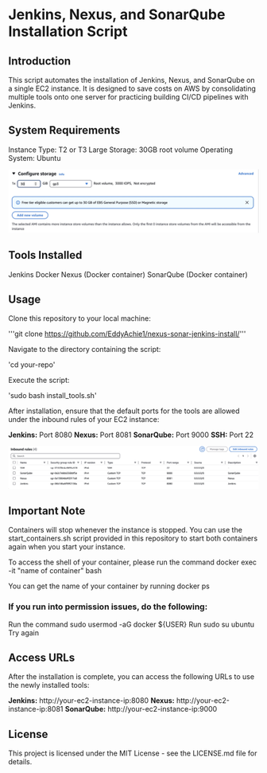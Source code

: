 # Jenkins, Nexus, and SonarQube Installation Script

## Introduction
This script automates the installation of Jenkins, Nexus, and SonarQube on a single EC2 instance. It is designed to save costs on AWS by consolidating multiple tools onto one server for practicing building CI/CD pipelines with Jenkins.

## System Requirements
Instance Type: T2 or T3 Large
Storage: 30GB root volume
Operating System: Ubuntu

![Screenshot 2025-04-18](https://github.com/EddyAchie1/nexus-sonar-jenkins-install/blob/main/D509BE5D-97E4-4FAC-A489-76802DC00FA5.jpeg)

## Tools Installed
Jenkins
Docker
Nexus (Docker container)
SonarQube (Docker container)

## Usage
Clone this repository to your local machine:

'''git clone https://github.com/EddyAchie1/nexus-sonar-jenkins-install/'''

Navigate to the directory containing the script:

'cd your-repo'

Execute the script:

'sudo bash install_tools.sh'

After installation, ensure that the default ports for the tools are allowed under the inbound rules of your EC2 instance:

**Jenkins:** Port 8080
**Nexus:** Port 8081
**SonarQube:** Port 9000
**SSH:** Port 22

![Screenshot 2025-04-18](https://github.com/EddyAchie1/nexus-sonar-jenkins-install/blob/main/96AD7631-9C78-4A20-BEA3-C6ADB406523F.jpeg)

## Important Note
Containers will stop whenever the instance is stopped. You can use the start_containers.sh script provided in this repository to start both containers again when you start your instance.

To access the shell of your container, please run the command docker exec -it "name of container" bash

You can get the name of your container by running docker ps

### If you run into permission issues, do the following:
Run the command sudo usermod -aG docker ${USER}
Run sudo su ubuntu
Try again

## Access URLs
After the installation is complete, you can access the following URLs to use the newly installed tools:

**Jenkins:** http://your-ec2-instance-ip:8080
**Nexus:** http://your-ec2-instance-ip:8081
**SonarQube:** http://your-ec2-instance-ip:9000

## License
This project is licensed under the MIT License - see the LICENSE.md file for details.
